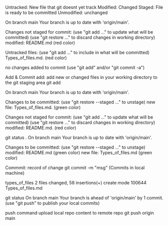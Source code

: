 Untracked: New file that git doesnt yet track
Modified: Changed
Staged: File is ready to be committed
Unmodified: unchanged

On branch main
Your branch is up to date with 'origin/main'.

Changes not staged for commit:
  (use "git add <file>..." to update what will be committed)
  (use "git restore <file>..." to discard changes in working directory)
        modified:   README.md (red color)

Untracked files:
  (use "git add <file>..." to include in what will be committed)
        Types_of_files.md. (red color)

no changes added to commit (use "git add" and/or "git commit -a")

Add & Commit
add: add new or changed files in your working directory to the git staging area
 git add <filename>

On branch main
Your branch is up to date with 'origin/main'.

Changes to be committed:
  (use "git restore --staged <file>..." to unstage)
        new file:   Types_of_files.md. (green color)

Changes not staged for commit:
  (use "git add <file>..." to update what will be committed)
  (use "git restore <file>..." to discard changes in working directory)
        modified:   README.md.  (red color)

git status .
On branch main
Your branch is up to date with 'origin/main'.

Changes to be committed:
  (use "git restore --staged <file>..." to unstage)
        modified:   README.md   (green color)
        new file:   Types_of_files.md   (green color)

 Commmit: record of change
 git commit -m "msg"        (Commits in local machine)


 types_of_files
 2 files changed, 58 insertions(+)
 create mode 100644 Types_of_files.md

git status
On branch main
Your branch is ahead of 'origin/main' by 1 commit.
  (use "git push" to publish your local commits)

push command
upload local repo content to remote repo
git push origin main 